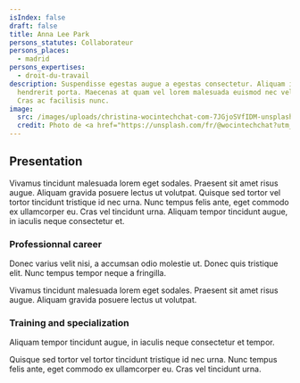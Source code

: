 ```yaml
---
isIndex: false
draft: false
title: Anna Lee Park
persons_statutes: Collaborateur
persons_places:
  - madrid
persons_expertises:
  - droit-du-travail
description: Suspendisse egestas augue a egestas consectetur. Aliquam interdum
  hendrerit porta. Maecenas at quam vel lorem malesuada euismod nec vel nibh.
  Cras ac facilisis nunc.
image:
  src: /images/uploads/christina-wocintechchat-com-7JGjoSVfIDM-unsplash.jpg
  credit: Photo de <a href="https://unsplash.com/fr/@wocintechchat?utm_content=creditCopyText&utm_medium=referral&utm_source=unsplash">Christina @ wocintechchat.com</a> sur <a href="https://unsplash.com/fr/photos/femme-souriante-portant-un-haut-a-carreaux-rouge-et-noir-et-des-lunettes-7JGjoSVfIDM?utm_content=creditCopyText&utm_medium=referral&utm_source=unsplash">Unsplash</a>
---
```

## Presentation 

Vivamus tincidunt malesuada lorem eget sodales. Praesent sit amet risus augue. Aliquam gravida posuere lectus ut volutpat. Quisque sed tortor vel tortor tincidunt tristique id nec urna. Nunc tempus felis ante, eget commodo ex ullamcorper eu. Cras vel tincidunt urna. Aliquam tempor tincidunt augue, in iaculis neque consectetur et.

### Professionnal career

Donec varius velit nisi, a accumsan odio molestie ut. Donec quis tristique elit. Nunc tempus tempor neque a fringilla.

Vivamus tincidunt malesuada lorem eget sodales. Praesent sit amet risus augue. Aliquam gravida posuere lectus ut volutpat. 

### Training and specialization

Aliquam tempor tincidunt augue, in iaculis neque consectetur et tempor.

Quisque sed tortor vel tortor tincidunt tristique id nec urna. Nunc tempus felis ante, eget commodo ex ullamcorper eu. Cras vel tincidunt urna. 